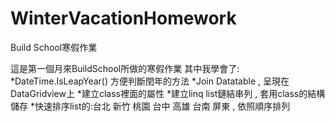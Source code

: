 # WinterVacationHomework
Build School寒假作業

這是第一個月來BuildSchool所做的寒假作業
其中我學會了:
  *DateTime.IsLeapYear() 方便判斷閏年的方法
  *Join Datatable , 呈現在DataGridview上
  *建立class裡面的屬性
  *建立linq list鏈結串列 , 套用class的結構儲存
  *快速排序list的:台北 新竹 桃園 台中 高雄 台南 屏東 , 依照順序排列 
